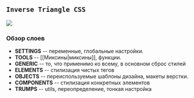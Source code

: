 ## `Inverse Triangle CSS`

![](https://i.stack.imgur.com/JplvA.png)


### Обзор слоев

- **SETTINGS** -- переменные, глобальные настройки.
- **TOOLS** --  [[Миксины|миксины]], функции. 
- **GENERIC** -- то, что применимо ко всему, в основном сброс стилей
- **ELEMENTS** -- стилизация чистых тегов
- **OBJECTS** -- переиспользуемые шаблоны дизайна, макеты верстки.
- **COMPONENTS** -- стилизация конкретных элементов
- **TRUMPS** -- utils, переопределение, тонкая настройка